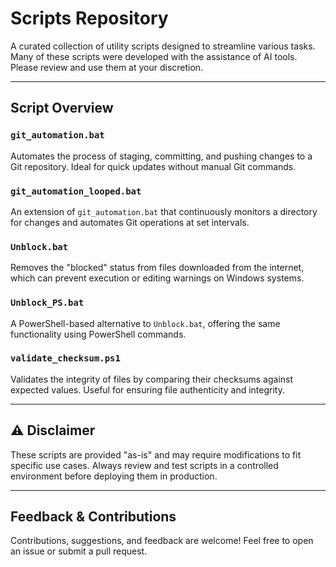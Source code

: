 # Scripts Repository

A curated collection of utility scripts designed to streamline various tasks. Many of these scripts were developed with the assistance of AI tools. Please review and use them at your discretion.

---

## Script Overview

### `git_automation.bat`
Automates the process of staging, committing, and pushing changes to a Git repository. Ideal for quick updates without manual Git commands.

### `git_automation_looped.bat`
An extension of `git_automation.bat` that continuously monitors a directory for changes and automates Git operations at set intervals.

### `Unblock.bat`
Removes the "blocked" status from files downloaded from the internet, which can prevent execution or editing warnings on Windows systems.

### `Unblock_PS.bat`
A PowerShell-based alternative to `Unblock.bat`, offering the same functionality using PowerShell commands.

### `validate_checksum.ps1`
Validates the integrity of files by comparing their checksums against expected values. Useful for ensuring file authenticity and integrity.

---

## ⚠️ Disclaimer

These scripts are provided "as-is" and may require modifications to fit specific use cases. Always review and test scripts in a controlled environment before deploying them in production.

---

## Feedback & Contributions

Contributions, suggestions, and feedback are welcome! Feel free to open an issue or submit a pull request.

